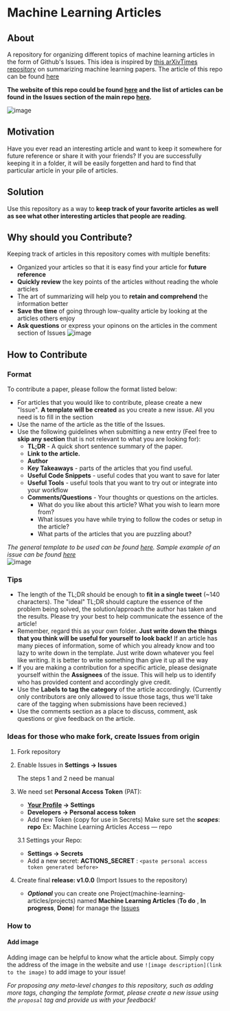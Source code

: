 # Machine Learning Articles

## About

A repository for organizing different topics of machine learning articles in the form of Github's Issues. This idea is inspired by [this arXivTimes repository](https://github.com/yutarochan/arXivTimes) on summarizing machine learning papers. The article of this repo can be found [here](https://towardsdatascience.com/how-to-organize-your-data-science-articles-with-github-b5b9427dad37?source=friends_link&sk=4dfb338164ad6e95809d943f0dc0578e)

<b>The website of this repo could be found [here](https://khuyentran1401.github.io/machine-learning-articles/) and the list of articles can be found in the Issues section of the main repo [here](https://github.com/khuyentran1401/machine-learning-articles/issues).</b>

![image](https://github.com/khuyentran1401/machine-learning-articles/blob/master/images/Screenshot%202020-04-10%2013.15.39.png?raw=True)
## Motivation

Have you ever read an interesting article and want to keep it somewhere for future reference or share it with your friends? If you are successfully keeping it in a folder, it will be easily forgetten and hard to find that particular article in your pile of articles. 

## Solution

Use this repository as a way to **keep track of your favorite articles as well as see what other interesting articles that people are reading**. 

## Why should you Contribute?
Keeping track of articles in this repository comes with multiple benefits:

* Organized your articles so that it is easy find your article for **future reference**
* **Quickly review** the key points of the articles without reading the whole articles
* The art of summarizing will help you to **retain and comprehend** the information better
* **Save the time** of going through low-quality article by looking at the articles others enjoy
* **Ask questions** or express your opinons on the articles in the comment section of Issues
![image](https://github.com/khuyentran1401/machine-learning-articles/blob/master/images/Screenshot%202020-04-10%2013.16.33.png)

## How to Contribute

### Format
To contribute a paper, please follow the format listed below:

* For articles that you would like to contribute, please create a new "Issue". **A template will be created** as you create a new issue. All you need is to fill in the section
* Use the name of the article as the title of the Issues.
* Use the following guidelines when submitting a new entry (Feel free to **skip any section** that is not relevant to what you are looking for):
  * **TL;DR** - A quick short sentence summary of the paper.
  * **Link to the article.**
  * **Author**
  * **Key Takeaways** - parts of the articles that you find useful.
  * **Useful Code Snippets** - useful codes that you want to save for later
  * **Useful Tools** - useful tools that you want to try out or integrate into your workflow
  * **Comments/Questions** - Your thoughts or questions on the articles. 
    * What do you like about this article? What you wish to learn more from?
    * What issues you have while trying to follow the codes or setup in the article?
    * What parts of the articles that you are puzzling about?
    
*The general template to be used can be found [here](./ISSUE_TEMPLATE.md). Sample example of an issue can be found [here](https://github.com/khuyentran1401/machine-learning-articles/issues/3)*   
![image](https://github.com/khuyentran1401/machine-learning-articles/blob/master/images/Screenshot%202020-04-10%2013.47.16.png)


### Tips  
* The length of the TL;DR should be enough to **fit in a single tweet** (~140 characters). The "ideal" TL;DR should capture the essence of the problem being solved, the solution/approach the author has taken and the results. Please try your best to help communicate the essence of the article!
* Remember, regard this as your own folder. **Just write down the things that you think will be useful for yourself to look back!** If an article has many pieces of information, some of which you already know and too lazy to write down in the template. Just write down whatever you feel like writing. It is better to write something than give it up all the way
* If you are making a contribution for a specific article, please designate yourself within the **Assignees** of the issue. This will help us to identify who has provided content and accordingly give credit.
* Use the **Labels to tag the category** of the article accordingly. (Currently only contributors are only allowed to issue those tags, thus we'll take care of the tagging when submissions have been recieved.)
* Use the comments section as a place to discuss, comment, ask questions or give feedback on the article.

### Ideas for those who make fork, create Issues from origin
1. Fork repository 
2. Enable Issues in **Settings -> Issues**

    The steps 1 and 2 need be manual

3. We need set **Personal Access Token** (PAT):
    * **[Your Profile](https://github.com/settings/profile) -> Settings**
    * **Developers -> Personal access token**
    * Add new Token (copy for use in Secrets)
      Make sure set the _**scopes**_: **repo**
      Ex: Machine Learning Articles Access — repo

    3.1 Settings your Repo:
     * **Settings -> Secrets**
     * Add a new secret:
       **ACTIONS_SECRET** : `<paste personal access token generated before>`

4. Create final **release: v1.0.0** (Import Issues to the repository)
    * _**Optional**_ you can create one Project(machine-learning-articles/projects) named **Machine Learning Articles** (**To do** , **In progress**, **Done**) for manage the [Issues](https://github.com/oleksis/machine-learning-articles/projects/1)

### How to
#### Add image
Adding image can be helpful to know what the article about. Simply copy the address of the image in the website and use `![image description](link to the image)` to add image to your issue!


*For proposing any meta-level changes to this repository, such as adding more tags, changing the template format, please create a new issue using the `proposal` tag and provide us with your feedback!*

